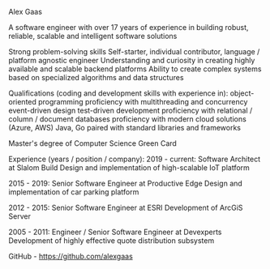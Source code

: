 Alex Gaas

A software engineer with over 17 years of experience in building robust, reliable, scalable and intelligent software solutions 

Strong problem-solving skills
Self-starter, individual contributor, language / platform agnostic engineer
Understanding and curiosity in creating highly available and scalable backend platforms
Ability to create complex systems based on specialized algorithms and data structures

Qualifications (coding and development skills with experience in):
object-oriented programming
proficiency with multithreading and concurrency 
event-driven design
test-driven development
proficiency with relational / column / document databases 
proficiency with modern cloud solutions (Azure, AWS)
Java, Go paired with standard libraries and frameworks 

Master's degree of Computer Science
Green Card

Experience (years / position / company):
2019 - current: Software Architect at Slalom Build
Design and implementation of high-scalable IoT platform

2015 - 2019: Senior Software Engineer at Productive Edge
Design and implementation of car parking platform 

2012 - 2015: Senior Software Engineer at ESRI
Development of ArcGiS Server

2005 - 2011: Engineer / Senior Software Engineer at Devexperts
Development of highly effective quote distribution subsystem

GitHub - https://github.com/alexgaas